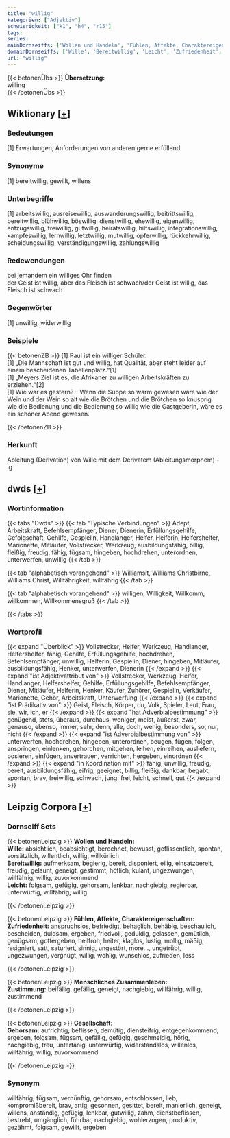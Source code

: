 ```yaml
---
title: "willig"
kategorien: ["Adjektiv"]
schwierigkeit: ["k1", "h4", "r15"]
tags:
series:
mainDornseiffs: ['Wollen und Handeln', 'Fühlen, Affekte, Charaktereigenschaften', 'Menschliches Zusammenleben', 'Gesellschaft']
domainDornseiffs: ['Wille', 'Bereitwillig', 'Leicht', 'Zufriedenheit', 'Zustimmung', 'Gehorsam']
url: "willig"
---
```


{{< betonenÜbs >}}
**Übersetzung:**  
willing  
{{< /betonenÜbs >}}

## Wiktionary [[+](https://de.wiktionary.org/wiki/willig)]

### Bedeutungen
[1] Erwartungen, Anforderungen von anderen gerne erfüllend  

### Synonyme
[1] bereitwillig, gewillt, willens  

### Unterbegriffe
[1] arbeitswillig, ausreisewillig, auswanderungswillig, beitrittswillig, bereitwillig, blühwillig, böswillig, dienstwillig, ehewillig, eigenwillig, entzugswillig, freiwillig, gutwillig, heiratswillig, hilfswillig, integrationswillig, kampfeswillig, lernwillig, letztwillig, mutwillig, opferwillig, rückkehrwillig, scheidungswillig, verständigungswillig, zahlungswillig  

### Redewendungen
bei jemandem ein williges Ohr finden  
der Geist ist willig, aber das Fleisch ist schwach/der Geist ist willig, das Fleisch ist schwach  

### Gegenwörter
[1] unwillig, widerwillig  

### Beispiele
{{< betonenZB >}}
[1] Paul ist ein williger Schüler.  
[1] „Die Mannschaft ist gut und willig, hat Qualität, aber steht leider auf einem bescheidenen Tabellenplatz.“[1]  
[1] „Meyers Ziel ist es, die Afrikaner zu willigen Arbeitskräften zu erziehen.“[2]  
[1] Wie war es gestern? – Wenn die Suppe so warm gewesen wäre wie der Wein und der Wein so alt wie die Brötchen und die Brötchen so knusprig wie die Bedienung und die Bedienung so willig wie die Gastgeberin, wäre es ein schöner Abend gewesen.  

{{< /betonenZB >}}
### Herkunft
Ableitung (Derivation) von Wille mit dem Derivatem (Ableitungsmorphem) -ig  



## dwds [[+](https://www.dwds.de/wb/willig)]

### Wortinformation
{{< tabs "Dwds" >}}
{{< tab "Typische Verbindungen" >}}
Adept, Arbeitskraft, Befehlsempfänger, Diener, Dienerin, Erfüllungsgehilfe, Gefolgschaft, Gehilfe, Gespielin, Handlanger, Helfer, Helferin, Helfershelfer, Marionette, Mitläufer, Vollstrecker, Werkzeug, ausbildungsfähig, billig, fleißig, freudig, fähig, fügsam, hingeben, hochdrehen, unterordnen, unterwerfen, unwillig
{{< /tab >}}

{{< tab "alphabetisch vorangehend" >}}
Williamsit, Williams Christbirne, Williams Christ, Willfährigkeit, willfährig
{{< /tab >}}

{{< tab "alphabetisch vorangehend" >}}
willigen, Willigkeit, Willkomm, willkommen, Willkommensgruß
{{< /tab >}}

{{< /tabs >}}

### Wortprofil
{{< expand "Überblick" >}} Vollstrecker, Helfer, Werkzeug, Handlanger, Helfershelfer, fähig, Gehilfe, Erfüllungsgehilfe, hochdrehen, Befehlsempfänger, unwillig, Helferin, Gespielin, Diener, hingeben, Mitläufer, ausbildungsfähig, Henker, unterwerfen, Dienerin {{< /expand >}}
{{< expand "ist Adjektivattribut von" >}} Vollstrecker, Werkzeug, Helfer, Handlanger, Helfershelfer, Gehilfe, Erfüllungsgehilfe, Befehlsempfänger, Diener, Mitläufer, Helferin, Henker, Käufer, Zuhörer, Gespielin, Verkäufer, Marionette, Gehör, Arbeitskraft, Unterwerfung {{< /expand >}}
{{< expand "ist Prädikativ von" >}} Geist, Fleisch, Körper, du, Volk, Spieler, Leut, Frau, sie, wir, ich, er {{< /expand >}}
{{< expand "hat Adverbialbestimmung" >}} genügend, stets, überaus, durchaus, weniger, meist, äußerst, zwar, genauso, ebenso, immer, sehr, denn, alle, doch, wenig, besonders, so, nur, nicht {{< /expand >}}
{{< expand "ist Adverbialbestimmung von" >}} unterwerfen, hochdrehen, hingeben, unterordnen, beugen, fügen, folgen, anspringen, einlenken, gehorchen, mitgehen, leihen, einreihen, ausliefern, posieren, einfügen, anvertrauen, verrichten, hergeben, einordnen {{< /expand >}}
{{< expand "in Koordination mit" >}} fähig, unwillig, freudig, bereit, ausbildungsfähig, eifrig, geeignet, billig, fleißig, dankbar, begabt, spontan, brav, freiwillig, schwach, jung, frei, leicht, schnell, gut {{< /expand >}}

## Leipzig Corpora [[+](https://corpora.uni-leipzig.de/en/res?word=willig&corpusId=deu_newscrawl-public_2018)]

### Dornseiff Sets
{{< betonenLeipzig >}}
**Wollen und Handeln:**  
**Wille:** absichtlich, beabsichtigt, berechnet, bewusst, geflissentlich, spontan, vorsätzlich, willentlich, willig, willkürlich  
**Bereitwillig:** aufmerksam, begierig, bereit, disponiert, eilig, einsatzbereit, freudig, gelaunt, geneigt, gestimmt, höflich, kulant, ungezwungen, willfährig, willig, zuvorkommend  
**Leicht:** folgsam, gefügig, gehorsam, lenkbar, nachgiebig, regierbar, unterwürfig, willfährig, willig  

{{< /betonenLeipzig >}}


{{< betonenLeipzig >}}
**Fühlen, Affekte, Charaktereigenschaften:**  
**Zufriedenheit:** anspruchslos, befriedigt, behaglich, behäbig, beschaulich, bescheiden, duldsam, ergeben, friedvoll, geduldig, gelassen, gemütlich, genügsam, gottergeben, heilfroh, heiter, klaglos, lustig, mollig, mäßig, resigniert, satt, saturiert, sinnig, ungestört, more..., ungetrübt, ungezwungen, vergnügt, willig, wohlig, wunschlos, zufrieden, less  

{{< /betonenLeipzig >}}


{{< betonenLeipzig >}}
**Menschliches Zusammenleben:**  
**Zustimmung:** beifällig, gefällig, geneigt, nachgiebig, willfährig, willig, zustimmend  

{{< /betonenLeipzig >}}


{{< betonenLeipzig >}}
**Gesellschaft:**  
**Gehorsam:** aufrichtig, beflissen, demütig, diensteifrig, entgegenkommend, ergeben, folgsam, fügsam, gefällig, gefügig, geschmeidig, hörig, nachgiebig, treu, untertänig, unterwürfig, widerstandslos, willenlos, willfährig, willig, zuvorkommend  

{{< /betonenLeipzig >}}

### Synonym
willfährig, fügsam, vernünftig, gehorsam, entschlossen, lieb, kompromißbereit, brav, artig, gesonnen, gesittet, bereit, manierlich, geneigt, willens, anständig, gefügig, lenkbar, gutwillig, zahm, dienstbeflissen, bestrebt, umgänglich, führbar, nachgiebig, wohlerzogen, produktiv, gezähmt, folgsam, gewillt, ergeben

